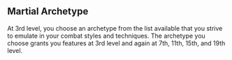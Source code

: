## Martial Archetype
At 3rd level, you choose an archetype from the list available that you strive to emulate in your combat styles and techniques. The archetype you choose grants you features at 3rd level and again at 7th, 11th, 15th, and 19th level.

<!--

-<< CHANGES >>-
- notice the new levels for subclasses
-> before: 3, 6, 10, 14, --
-> after:  3, 7, 11, 15, 19

-<< TODO >>-
- none

-<< COMMENTARY >>-
- these changes are a part of a paradigm shift
- class level-ups are being syncronized more
- in spite of feature displacement, the structure feels worth it
- the extra subclass levels could be replaced with dead levels or ribbons

-->
